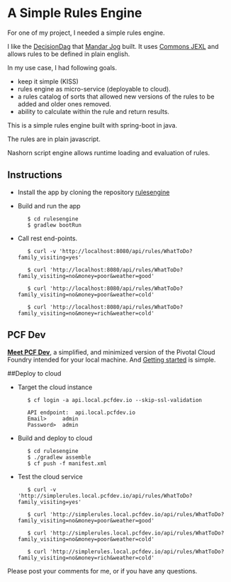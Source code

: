 # A Simple Rules Engine

For one of my project, I needed a simple rules engine. 

I like the [DecisionDag](https://github.com/mandarjog/decisionDag) that [Mandar Jog](https://github.com/mandarjog) built. 
It uses [Commons JEXL](https://commons.apache.org/proper/commons-jexl/reference/syntax.html) and allows rules to be defined in plain english. 


In my use case, I had following goals.

* keep it simple (KISS)
* rules engine as micro-service (deployable to cloud).
* a rules catalog of sorts that allowed new versions of the rules to be added and older ones removed.
* ability to calculate within the rule and return results.

This is a simple rules engine built with spring-boot in java. 

The rules are in plain javascript. 

Nashorn script engine allows runtime loading and evaluation of rules. 


## Instructions

* Install the app by cloning the repository [rulesengine](https://github.com/akoranne/rulesengine.git)

* Build and run the app

  ```
     $ cd rulesengine
     $ gradlew bootRun
  ```

* Call rest end-points.

  ```
     $ curl -v 'http://localhost:8080/api/rules/WhatToDo?family_visiting=yes'
     
     $ curl 'http://localhost:8080/api/rules/WhatToDo?family_visiting=no&money=poor&weather=good'
     
     $ curl 'http://localhost:8080/api/rules/WhatToDo?family_visiting=no&money=poor&weather=cold'
     
     $ curl 'http://localhost:8080/api/rules/WhatToDo?family_visiting=no&money=rich&weather=cold'
  ```


## PCF Dev

__[Meet PCF Dev](https://blog.pivotal.io/pivotal-cloud-foundry/products/meet-pcf-dev-your-ticket-to-running-cloud-foundry-locally)__, a simplified, and minimized version of the Pivotal Cloud Foundry intended for your local machine. And [Getting started](https://pivotal.io/platform/pcf-tutorials/getting-started-with-pivotal-cloud-foundry-dev/introduction) is simple.

##Deploy to cloud

* Target the cloud instance

  ```
     $ cf login -a api.local.pcfdev.io --skip-ssl-validation

     API endpoint:  api.local.pcfdev.io   
     Email>     admin
     Password>  admin
  ```

* Build and deploy to cloud

  ```
     $ cd rulesengine
	 $ ./gradlew assemble
     $ cf push -f manifest.xml
  ```

* Test the cloud service

  ```
     $ curl -v 'http://simplerules.local.pcfdev.io/api/rules/WhatToDo?family_visiting=yes'
     
     $ curl 'http://simplerules.local.pcfdev.io/api/rules/WhatToDo?family_visiting=no&money=poor&weather=good'
     
     $ curl 'http://simplerules.local.pcfdev.io/api/rules/WhatToDo?family_visiting=no&money=poor&weather=cold'
     
     $ curl 'http://simplerules.local.pcfdev.io/api/rules/WhatToDo?family_visiting=no&money=rich&weather=cold'

  ```

Please post your comments for me, or if you have any questions.
